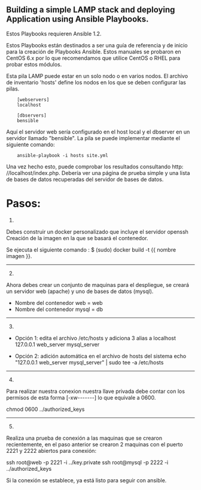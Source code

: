 Building a simple LAMP stack and deploying Application using Ansible Playbooks.
-------------------------------------------

Estos Playbooks requieren Ansible 1.2.

Estos Playbooks están destinados a ser una guía de referencia y de inicio para la creación de Playbooks Ansible. Estos manuales se probaron en CentOS 6.x por lo que recomendamos que utilice CentOS o RHEL para probar estos módulos.

Esta pila LAMP puede estar en un solo nodo o en varios nodos. El archivo de inventario 'hosts' define los nodos en los que se deben configurar las pilas.

        [webservers]
        localhost

        [dbservers]
        bensible
     
Aquí el servidor web sería configurado en el host local y el dbserver en un servidor llamado "bensible". La pila se puede implementar mediante el siguiente comando:

        ansible-playbook -i hosts site.yml
     
Una vez hecho esto, puede comprobar los resultados consultando http: //localhost/index.php. Debería ver una página de prueba simple y una lista de bases de datos recuperadas del servidor de bases de datos.

<h1>Pasos:</h1>

1.
Debes construir un docker personalizado que incluye el servidor openssh
Creación de la imagen en la que se basará el contenedor.

Se ejecuta el siguiente comando :
$ (sudo) docker build -t {{ nombre imagen }}.

----------------------------------------------------------------------------------

2.
Ahora debes crear un conjunto de maquinas para el despliegue, se creará un servidor web (apache) y uno de bases de datos (mysql).

- Nombre del contenedor web = web
- Nombre del contenedor mysql = db

----------------------------------------------------------------------------------

3.
- Opción 1: edita el archivo /etc/hosts y adiciona 3 alias a localhost
127.0.0.1 web_server mysql_server

- Opción 2: adición automática en el archivo de hosts del sistema
echo "127.0.0.1 web_server mysql_server" | sudo tee -a /etc/hosts

----------------------------------------------------------------------------------

4.
Para realizar nuestra conexion nuestra llave privada debe contar con los permisos de esta forma [-xw-------] lo que equivale a 0600.

chmod 0600 ../authorized_keys

----------------------------------------------------------------------------------

5.
Realiza una prueba de conexión a las maquinas que se crearon recientemente, en el paso anterior se crearon 2 maquinas con el puerto 2221 y 2222 abiertos para conexión:

ssh root@web -p 2221 -i ../key.private ssh root@mysql -p 2222 -i ../authorized_keys

Si la conexión se establece, ya está listo para seguir con ansible.
